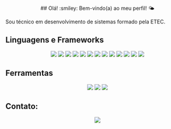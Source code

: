 <p style="text-align:center;">## Olá! :smiley:
Bem-vindo(a) ao meu perfil! 🌤️

Sou técnico em desenvolvimento de sistemas formado pela ETEC.
</p>

## Linguagens e Frameworks
<p style="text-align:center;">
 <img src=https://img.shields.io/badge/c%23-%23239120.svg?style=for-the-badge&logo=csharp&logoColor=white/>
 <img src=https://img.shields.io/badge/.NET-5C2D91?style=for-the-badge&logo=.net&logoColor=white/>
 <img src=https://img.shields.io/badge/c-%2300599C.svg?style=for-the-badge&logo=c&logoColor=white/>
 <img src=https://img.shields.io/badge/php-%23777BB4.svg?style=for-the-badge&logo=php&logoColor=white/>
 <img src=https://img.shields.io/badge/laravel-%23FF2D20.svg?style=for-the-badge&logo=laravel&logoColor=white/>
 <img src=https://img.shields.io/badge/mysql-4479A1.svg?style=for-the-badge&logo=mysql&logoColor=white/>
 <img src=https://img.shields.io/badge/sqlite-%2307405e.svg?style=for-the-badge&logo=sqlite&logoColor=white/>
 <img src=https://img.shields.io/badge/html5-%23E34F26.svg?style=for-the-badge&logo=html5&logoColor=white/>
 <img src=https://img.shields.io/badge/css3-%231572B6.svg?style=for-the-badge&logo=css3&logoColor=white/>
 <img src=https://img.shields.io/badge/javascript-%23323330.svg?style=for-the-badge&logo=javascript&logoColor=%23F7DF1E/>
 <img src=https://img.shields.io/badge/bootstrap-%238511FA.svg?style=for-the-badge&logo=bootstrap&logoColor=white/>
 <img src=https://img.shields.io/badge/Ionic-%233880FF.svg?style=for-the-badge&logo=Ionic&logoColor=white/>
 <img src=https://img.shields.io/badge/react-%2320232a.svg?style=for-the-badge&logo=react&logoColor=%2361DAFB/>
 </p>

## Ferramentas
<p style="text-align:center;">
 <img src=https://img.shields.io/badge/Gimp-657D8B?style=for-the-badge&logo=gimp&logoColor=FFFFFF/>
 <img src=https://img.shields.io/badge/figma-%23F24E1E.svg?style=for-the-badge&logo=figma&logoColor=white/>
 <img src=https://img.shields.io/badge/Inkscape-e0e0e0?style=for-the-badge&logo=inkscape&logoColor=080A13/>
 

 </p>
 
## Contato:
<p style="text-align:center;">
  <a href="https://www.linkedin.com/in/lincoln-vinícius/">
     <img src=https://img.shields.io/badge/linkedin-%230077B5.svg?style=for-the-badge&logo=linkedin&logoColor=white/>
  </a>
</p>

